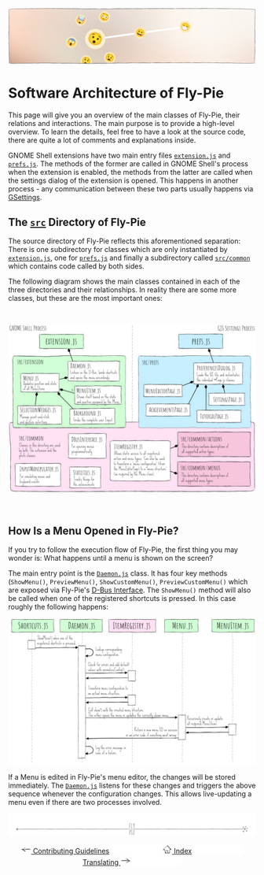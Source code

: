 <!--
SPDX-FileCopyrightText: Simon Schneegans <code@simonschneegans.de>
SPDX-License-Identifier: CC-BY-4.0
-->

<p align="center">
  <img src ="pics/banner-01.jpg" />
</p>

# Software Architecture of Fly-Pie

This page will give you an overview of the main classes of Fly-Pie, their relations and interactions.
The main purpose is to provide a high-level overview.
To learn the details, feel free to have a look at the source code, there are quite a lot of comments and explanations inside.

GNOME Shell extensions have two main entry files [`extension.js`](../extension.js) and [`prefs.js`](../prefs.js).
The methods of the former are called in GNOME Shell's process when the extension is enabled, the methods from the latter are called when the settings dialog of the extension is opened.
This happens in another process - any communication between these two parts usually happens via [GSettings](https://developer.gnome.org/gio/stable/GSettings.html).


## The [`src`](../src) Directory of Fly-Pie

The source directory of Fly-Pie reflects this aforementioned separation:
There is one subdirectory for classes which are only instantiated by [`extension.js`](../extension.js), one for [`prefs.js`](../prefs.js) and finally a subdirectory called [`src/common`](../src/common) which contains code called by both sides.

The following diagram shows the main classes contained in each of the three directories and their relationships.
In reality there are some more classes, but these are the most important ones:

<br>
<p align="center">
  <img src ="pics/architecture.jpg" />
</p>
<br>

## How Is a Menu Opened in Fly-Pie?

If you try to follow the execution flow of Fly-Pie, the first thing you may wonder is:
What happens until a menu is shown on the screen?

The main entry point is the [`Daemon.js`](../src/extension/Daemon.js) class.
It has four key methods (`ShowMenu()`, `PreviewMenu()`, `ShowCustomMenu()`, `PreviewCustomMenu()` which are exposed via Fly-Pie's [D-Bus Interface](dbus-interface.md).
The `ShowMenu()` method will also be called when one of the registered shortcuts is pressed.
In this case roughly the following happens:

<p align="center">
  <img src ="pics/sequence-diagram.jpg" />
</p>

If a Menu is edited in Fly-Pie's menu editor, the changes will be stored immediately.
The [`Daemon.js`](../src/extension/Daemon.js) listens for these changes and triggers the above sequence whenever the configuration changes.
This allows live-updating a menu even if there are two processes involved.

<p align="center"><img src ="pics/hr.svg" /></p>

<p align="center">
  <a href="contributing.md"><img src ="pics/left-arrow.png"/> Contributing Guidelines</a>
  <img src="pics/nav-space.svg"/>
  <a href="../README.md#getting-started"><img src ="pics/home.png"/> Index</a>
  <img src="pics/nav-space.svg"/>
  <a href="translating.md">Translating <img src ="pics/right-arrow.png"/></a>
  <img src="pics/nav-space.svg"/>
</p>
